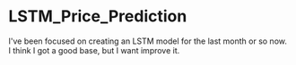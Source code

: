 # LSTM_Price_Prediction
I've been focused on creating an LSTM model for the last month or so now. I think I got a good base, but I want improve it. 
